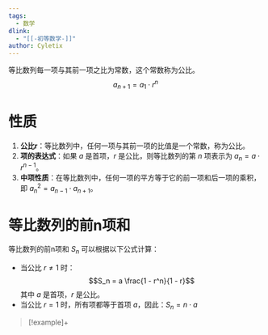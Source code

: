 ```yaml
---
tags:
  - 数学
dlink:
  - "[[-初等数学-]]"
author: Cyletix
---
```

等比数列每一项与其前一项之比为常数，这个常数称为公比。
$$a_{n+1}=a_{1}\cdot r^{n}$$
# 性质

1. **公比r**：等比数列中，任何一项与其前一项的比值是一个常数，称为公比。
2. **项的表达式**：如果 $a$ 是首项，$r$ 是公比，则等比数列的第 $n$ 项表示为 $a_n = a \cdot r^{n-1}$。
3. **中项性质**：在等比数列中，任何一项的平方等于它的前一项和后一项的乘积，即 $a_n^2 = a_{n-1} \cdot a_{n+1}$。

# 等比数列的前n项和

等比数列的前n项和 $S_n$ 可以根据以下公式计算：
- 当公比 $r \neq 1$ 时：$$S_n = a \frac{1 - r^n}{1 - r}$$
其中 $a$ 是首项，$r$ 是公比。
- 当公比 $r = 1$ 时，所有项都等于首项 $a$，因此：$S_n = n \cdot a$

>[!example]+

